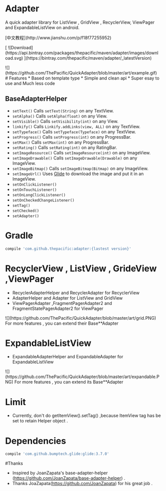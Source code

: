 # Adapter
A quick adapter library for ListView , GridView , RecyclerView, ViewPager and ExpandableListView on android. 
<p>[中文教程](http://www.jianshu.com/p/f18f77255952)
<p>
[ ![Download](https://api.bintray.com/packages/thepacific/maven/adapter/images/download.svg) ](https://bintray.com/thepacific/maven/adapter/_latestVersion)
<p>
![](https://github.com/ThePacific/QuickAdapter/blob/master/art/example.gif)
# Features
* Based on template type
* Simple and clean api
* Super esay to use and Much less code

## BaseAdapterHelper

* ```setText()``` Calls ```setText(String)``` on any TextView.
* ```setAlpha()``` Calls ```setAlpha(float)``` on any View.
* ```setVisible()``` Calls ```setVisibility(int)``` on any View.
* ```linkify()``` Calls ```Linkify.addLinks(view, ALL)``` on any TextView.
* ```setTypeface()``` Calls ```setTypeface(Typeface)``` on any TextView.
* ```setProgress()``` Calls ```setProgress(int)``` on any ProgressBar.
* ```setMax()``` Calls ```setMax(int)``` on any ProgressBar.
* ```setRating()``` Calls ```setRating(int)``` on any RatingBar.
* ```setImageResource()``` Calls ```setImageResource(int)``` on any ImageView.
* ```setImageDrawable()``` Calls ```setImageDrawable(Drawable)``` on any ImageView.
* ```setImageBitmap()``` Calls ```setImageBitmap(Bitmap)``` on any ImageView.
* ```setImageUrl()``` Uses [Glide](https://github.com/bumptech/glide) to download the image and put it in an ImageView.
* ```setOnClickListener()```
* ```setOnTouchListener()```
* ```setOnLongClickListener()```
* ```setOnCheckedChangeListener()```
* ```setTag()```
* ```setChecked()```
* ```setAdapter()```

# Gradle
```groovy
compile 'com.github.thepacific:adapter:{lastest version}'
```

# RecyclerView , ListView , GrideView ,ViewPager
* RecyclerAdapterHelper and RecyclerAdapter for RecyclerView
* AdapterHelper and Adapter for ListView and GridView
* ViewPagerAdapter ,FragmentPagerAdapter2 and FragmentStatePagerAdapter2 for ViewPager
<p>
![](https://github.com/ThePacific/QuickAdapter/blob/master/art/grid.PNG)  
For more features , you can extend their Base**Adapter

# ExpandableListView
* ExpandableAdapterHelper and ExpandableAdapter for ExpandableListView
<p>
![](https://github.com/ThePacific/QuickAdapter/blob/master/art/expandable.PNG)  
For more features , you can extend its Base**Adapter

# Limit
* Currently, don't do getItemView().setTag() ,because ItemView tag has be set to retain Helper object .

# Dependencies
```groovy
compile 'com.github.bumptech.glide:glide:3.7.0'
```

#Thanks
* Inspired by JoanZapata's base-adapter-helper (https://github.com/JoanZapata/base-adapter-helper) .
* Thanks JoaZapata(https://github.com/JoanZapata) for his great job .
